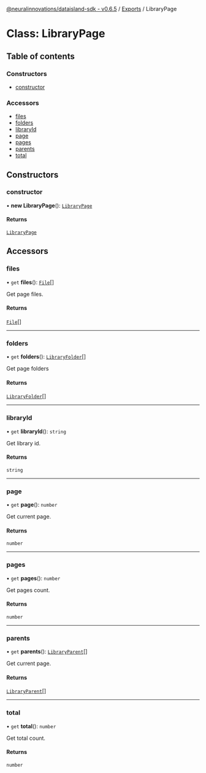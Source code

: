 [@neuralinnovations/dataisland-sdk - v0.6.5](../../README.md) / [Exports](../modules.md) / LibraryPage

# Class: LibraryPage

## Table of contents

### Constructors

- [constructor](LibraryPage.md#constructor)

### Accessors

- [files](LibraryPage.md#files)
- [folders](LibraryPage.md#folders)
- [libraryId](LibraryPage.md#libraryid)
- [page](LibraryPage.md#page)
- [pages](LibraryPage.md#pages)
- [parents](LibraryPage.md#parents)
- [total](LibraryPage.md#total)

## Constructors

### constructor

• **new LibraryPage**(): [`LibraryPage`](LibraryPage.md)

#### Returns

[`LibraryPage`](LibraryPage.md)

## Accessors

### files

• `get` **files**(): [`File`](File.md)[]

Get page files.

#### Returns

[`File`](File.md)[]

___

### folders

• `get` **folders**(): [`LibraryFolder`](LibraryFolder.md)[]

Get page folders

#### Returns

[`LibraryFolder`](LibraryFolder.md)[]

___

### libraryId

• `get` **libraryId**(): `string`

Get library id.

#### Returns

`string`

___

### page

• `get` **page**(): `number`

Get current page.

#### Returns

`number`

___

### pages

• `get` **pages**(): `number`

Get pages count.

#### Returns

`number`

___

### parents

• `get` **parents**(): [`LibraryParent`](LibraryParent.md)[]

Get current page.

#### Returns

[`LibraryParent`](LibraryParent.md)[]

___

### total

• `get` **total**(): `number`

Get total count.

#### Returns

`number`
